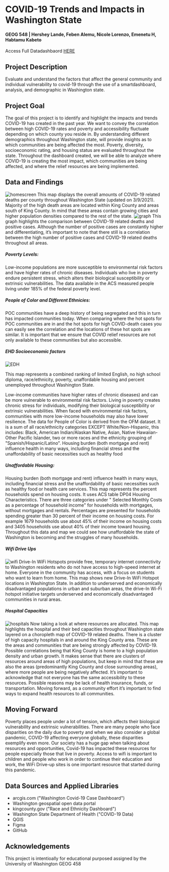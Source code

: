 # COVID-19 Trends and Impacts in Washington State
#### GEOG 548 | Hershey Lande, Feben Alemu, Nicole Lorenzo, Emenetu H, Habtamu Kabeto

Access Full Datadashbaord [HERE](https://www.figma.com/file/0Vdz5wS3pe1kmTI0YW4oM5/458-Final-Project?node-id=0%3A1)
## Project Description
Evaluate and understand the factors that affect the general community and individual vulnerability to covid-19 through the use of a smartdashboard, analysis, and demographic in Washington state.

## Project Goal
The goal of this project is to identify and highlight the impacts and trends COVID-19 has created in the past year. We want to convey the correlation between high COVID-19 rates and poverty and accessibility fluctuate depending on which county you reside in. By understanding different demographics throughout Washington state, will provide insights as to which communities are being affected the most. Poverty, diversity, socioeconomic rating, and housing status are evaluated throughout the state. Throughout the dashboard created, we will be able to analyze where COVID-19 is creating the most impact, which communities are being affected, and where the relief resources are being implemented.

## Data and Findings
![homescreen](images/home.png "home")
This map displays the overall amounts of COVID-19 related deaths per county throughout Washington State (updated on 3/9/2021). Majority of the high death areas are located within King County and areas south of King County. In mind that these areas contain growing cities and higher population densities compared to the rest of the state.
![graph](images/main_graph.png "home")
This graph highlights the comparison between COVID-19 related deaths and positive cases. Although the number of positive cases are constantly higher and differentiating, it’s important to note that there still is a correlation between the high number of positive cases and COVID-19 related deaths throughout all areas.

##### Poverty Levels:
Low-income populations are more susceptible to environmental risk factors and have higher rates of chronic diseases. Individuals who live in poverty endure persistent stress, which alters their biological susceptibility or extrinsic vulnerabilities. The data available in the ACS measured people living under 185% of the federal poverty level.

##### People of Color and Different Ethnicies:
POC communities have a deep history of being segregated and this in turn has impacted communities today. When comparing where the hot spots for POC communities are in and the hot spots for high COVID-death cases you can easily see the correlation and the locations of these hot spots are similar. It is important that we ensure that COVID relief resources are not only available to these communities but also accessible.

##### EHD Socioeconomic factors
![EDH](images/edh.png "home")

This map represents a combined ranking of limited English, no high school diploma, race/ethnicity, poverty, unaffordable housing and percent unemployed throughout Washington State.

Low-income communities have higher rates of chronic diseases) and can be more vulnerable to environmental risk factors. Living in poverty creates chronic stress for individuals, modifying their biological susceptibility or extrinsic vulnerabilities. When faced with environmental risk factors, communities with more low-income households may also have lower resilience. The data for People of Color is derived from the OFM dataset. It is a sum of all race/ethnicity categories EXCEPT White/Non-Hispanic, this includes: Black, American Indian/Alaskan Native, Asian, Native Hawaiian-Other Pacific Islander, two or more races and the ethnicity grouping of "Spanish/Hispanic/Latino". Housing burden (both mortgage and rent) influence health in many ways, including financial stress and the unaffordability of basic necessities such as healthy food

##### Unaffordable Housing:
Housing burden (both mortgage and rent) influence health in many ways, including financial stress and the unaffordability of basic necessities such as healthy food or health care services. This map represents the percent households spend on housing costs. It uses ACS table DP04 Housing Characteristics. There are three categories under " Selected Monthly Costs as a percentage of household income" for households with mortgages, without mortgages and rentals. Percentages are presented for households spending greater than 30 percent of their income on housing costs. For example 1679 households use about 45% of their income on housing costs and 3405 households use about 40% of their income toward housing. Throughout this data and map we could see how unaffordable the state of Washington is becoming and the struggles of many households.

##### Wifi Drive Ups
![wifi](images/wifi.png "home")
Drive-In WiFi Hotspots provide free, temporary internet connectivity to Washington residents who do not have access to high-speed internet at home. Everyone in the community has access, with a focus on students who want to learn from home. This map shows new Drive-In WiFi Hotspot locations in Washington State. In addition to underserved and economically disadvantaged populations in urban and suburban areas, the drive-In Wi-Fi hotspot initiative targets underserved and economically disadvantaged communities in rural areas.

##### Hospital Capacities
![hospitals](images/capacity.png "home")
Now taking a look at where resources are allocated. This map highlights the hospital and their bed capacities throughout Washington state layered on a choropleth map of COVID-19 related deaths. There is a cluster of high capacity hospitals in and around the King County area. These are the areas and communities that are being strongly affected by COVID-19. Possible correlations being that King County is home to a high population density and urban growth. It makes sense that there are clusters of resources around areas of high populations, but keep in mind that these are also the areas (predominantly King County and close surrounding areas), where more people are being negatively affected. It’s important to acknowledge that not everyone has the same accessibility to these resources. Possible reasons may be lack of health insurance, funds, or transportation. Moving forward, as a community effort it’s important to find ways to expand health resources to all communities.

## Moving Forward
Poverty places people under a lot of tension, which affects their biological vulnerability and extrinsic vulnerabilities. There are many people who face disparities on the daily due to poverty and when we also consider a global pandemic, COVID-19 affecting everyone globally, these disparities exemplify even more. Our society has a huge gap when talking about resources and opportunities, Covid-19 has impacted these resources for people especially those that live in poverty. Access to wifi is important to children and people who work in order to continue their education and work, the WiFi Drive-up sites is one important resource that started during this pandemic.


## Data Sources and Applied Libraries
* arcgis.com ("Washington Covid-19 Case Dashboard")
* Washington geospatial open data portal
* kingcounty.gov ("Race and Ethnicity Dashboard")
* Washington State Department of Health ("COVID-19 Data)
* QGIS
* Figma
* GitHub


## Acknowledgements
This project is intentioally for educational purposed assigned by the University of Washington GEOG 458
